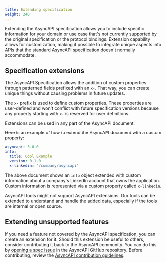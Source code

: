 ```yaml
---
title: Extending specification
weight: 240
---
```


Extending the AsyncAPI specification allows you to include specific information for your domain or use case that's not currently supported by the original specification or the protocol bindings. Extension capability allows for customization, making it possible to integrate unique aspects into APIs that the standard AsyncAPI specification doesn't normally accommodate.

## Specification extensions

The AsyncAPI Specification allows the addition of custom properties through patterned fields prefixed with an `x-`. That way, you can create unique things without causing problems in future updates.

The `x-` prefix is used to define custom properties. These properties are user-defined and won't conflict with future specification versions because any property starting with `x-` is reserved for user definitions.

Extensions can be used in any part of the AsyncAPI document.

Here is an example of how to extend the AsyncAPI document with a custom property:

```yml
asyncapi: 3.0.0
info:
  title: Cool Example
  version: 0.1.0
  x-linkedin: '/company/asyncapi'
```

The above document shows an `info` object extended with custom information about a company's LinkedIn account that owns the application. Custom information is represented via a custom property called `x-linkedin`.

<Remember>
AsyncAPI tools might not support AsyncAPI extensions. Our tools can be extended to understand and handle the added data, especially if the tools are internal or open source.
</Remember>

## Extending unsupported features

If you need a feature not covered by the AsyncAPI specification, you can create an extension for it. Should this extension be useful to others, consider contributing it back to the AsyncAPI community. You can do this by [opening a spec issue](https://github.com/asyncapi/spec) in the AsyncAPI GitHub repository. Before contributing, review the [AsyncAPI contribution guidelines](https://github.com/asyncapi/spec/blob/master/CONTRIBUTING.md).
